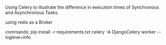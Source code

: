 Using Celery to illustrate the difference in execution times of Synchronous and Asynchronous Tasks.

using redis as a Broker

commands:
	pip install -r requirements.txt
	celery -A DjangoCelery worker --logleve=info

